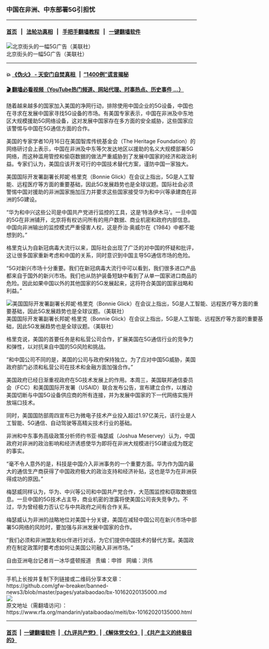 ### 中国在非洲、中东部署5G引担忧
------------------------

#### [首页](https://github.com/gfw-breaker/banned-news3/blob/master/README.md) &nbsp;&nbsp;|&nbsp;&nbsp; [法轮功真相](https://github.com/begood0513/basic/blob/master/README.md)  &nbsp;&nbsp;|&nbsp;&nbsp; [手把手翻墙教程](https://github.com/gfw-breaker/guides/wiki)  &nbsp;&nbsp;|&nbsp;&nbsp; [一键翻墙软件](https://github.com/gfw-breaker/nogfw/blob/master/README.md)  



<div id="headerimg">
 <img alt="北京街头的一幅5G广告（美联社）" src="https://www.rfa.org/mandarin/yataibaodao/meiti/bx-10162020135000.html/bx1016.jpg/image" title="北京街头的一幅5G广告（美联社）"/>
 <div id="headerimgcontents">
  <div id="headerimgcaption">
   <span>
    北京街头的一幅5G广告（美联社）
   </span>
   <!-- zoomattribute -->
  </div>
  <!-- headerimgcaption -->
 </div>
 <!-- headerimagecontents -->
</div>

<hr/>


#### 💥 [《伪火》 - 天安门自焚真相 ](http://158.247.195.190:10000/videos/blog/weihuo.html)&nbsp; |&nbsp; [“1400例”谎言揭秘  ](http://158.247.195.190:10000/videos/blog/jiexi1400.html)

#### [ 🎬  翻墙必看视频（YouTube热门频道、网站代理、时事热点、历史事件 ...）](https://github.com/gfw-breaker/links/blob/master/banned.md)

<div id="storytext">
 <div>
  <div class="slot_header">
  </div>
 </div>
 <p>
  随着越来越多的国家加入美国的净网行动，排除使用中国企业的5G设备，中国也在寻求在发展中国家寻找5G设备的市场。有美国专家表示，中国在非洲及中东地区大规模援助5G网络设备，这对发展中国家存在多方面的安全威胁，这些国家应该警惕与中国在5G通信方面的合作。
 </p>
 <p>
  美国的专家学者10月16日在美国智库传统基金会（The Heritage Foundation）的网络研讨会上表示，中国在非洲及中东等欠发达地区以援助的名义大规模部署5G网络，而这种滥用管控和偷窃数据的做法严重威胁到了发展中国家的经济和政治利益。专家们认为，美国应该开发可行的中国技术替代方案，谨防中国一家独大。
 </p>
 <p>
  美国国际开发署副署长邦妮·格里克（Bonnie Glick）在会议上指出，5G是人工智能、远程医疗等方面的重要基础，因此5G发展趋势也是全球议题。国际社会必须警惕中国对援助的非洲国家施加压力并要求这些国家接受华为和中兴等承建商在非洲的5G建设。
 </p>
 <p>
  “华为和中兴这些公司是中国共产党进行监控的工具，这是‘特洛伊木马’。一旦中国的5G在非洲铺开，北京将有权访问所有的用户数据、商业机密和政府内部信息。中国向非洲输出的监控模式严重侵害人权，这是乔治·奥威尔在《1984》中都不能想到的。”
 </p>
 <p>
  格里克认为自新冠病毒大流行以来，国际社会出现了广泛的对中国的怀疑和批评，这让很多国家重新考虑和中国的关系，同时意识到中国主导5G通信市场的危险。
 </p>
 <p>
  “5G对新兴市场十分重要。我们在新冠病毒大流行中可以看到，我们很多进口产品都来自于国外的新兴市场。我们也从防护装备短缺中看到了从单一国家进口商品的危险。因此如果中国以外的其他国家的5G发展起来，这将符合美国的国家战略和利益。”
 </p>
 <p>
  <div class="image-inline captioned" style="width:680px;">
   <div style="width:680px;">
    <img alt="美国国际开发署副署长邦妮·格里克（Bonnie Glick）在会议上指出，5G是人工智能、远程医疗等方面的重要基础，因此5G发展趋势也是全球议题。（美联社）" src="https://www.rfa.org/mandarin/yataibaodao/meiti/bx-10162020135000.html/bx1016z.jpg" title="美国国际开发署副署长邦妮·格里克（Bonnie Glick）在会议上指出，5G是人工智能、远程医疗等方面的重要基础，因此5G发展趋势也是全球议题。（美联社）"/>
   </div>
   <div class="image-caption">
    <span style="width:680px;">
     美国国际开发署副署长邦妮·格里克（Bonnie Glick）在会议上指出，5G是人工智能、远程医疗等方面的重要基础，因此5G发展趋势也是全球议题。（美联社）
    </span>
    <span class="copyright">
    </span>
   </div>
  </div>
 </p>
 <p>
 </p>
 <p>
  格里克说，美国的首要任务是和私营公司合作，扩展美国在5G通信行业的竞争力和弹性，以对抗来自中国的5G风险和挑战。
 </p>
 <p>
  “和中国公司不同的是，美国的公司与政府保持独立。为了应对中国5G威胁，美国政府部门必须和私营公司在技术和金融方面加强合作。”
 </p>
 <p>
  美国政府已经日渐重视政府在5G技术发展上的作用。本周三，美国联邦通信委员会（FCC）和美国国际开发署（USAID）联合发布公告，宣布建立合作，以推动美国切断与中国5G设备供应商的所有连接，并为发展中国家的下一代网络实施开放端口技术。
 </p>
 <p>
  同时，美国国防部周四宣布已为微电子技术产业投入超过1.97亿美元，该行业是人工智能、5G通信、自动驾驶等高精尖技术行业的基础。
 </p>
 <p>
 </p>
 <p>
 </p>
 <p>
  非洲和中东事务高级政策分析师约书亚·梅瑟威（Joshua Meservey）认为，中国政府对非洲的政治影响和经济诱惑使华为即将在非洲大规模进行5G建设成为既定的事实。
 </p>
 <p>
  “毫不令人意外的是，科技是中国介入非洲事务的一个重要方面。华为作为国内最大的通信生产商获得了中国政府极大的政治支持和经济补贴，这也是华为在非洲获得成功的原因。”
 </p>
 <p>
  梅瑟威同样认为，华为、中兴等公司和中国共产党合作，大范围监控和窃取数据信息。一旦中国的5G技术占主导，商业机密的泄露将使美国公司丧失竞争力。不过，华为曾经极力否认它与中共政府之间有合作关系。
 </p>
 <p>
  梅瑟威认为非洲的战略地位对美国十分关键，美国在减轻中国公司在新兴市场中部署5G网络的风险时，要加强与非洲发展中国家的合作。
 </p>
 <p>
  “我们必须和非洲盟友和伙伴进行对话，为它们提供中国技术的替代方案。美国政府在制定政策时要考虑如何让美国公司融入非洲市场。”
 </p>
 <p>
 </p>
 <p>
  自由亚洲电台记者肖一冰华盛顿报道   责编：申铧   网编：洪伟
 </p>
</div>

<hr/>
手机上长按并复制下列链接或二维码分享本文章：<br/>
https://github.com/gfw-breaker/banned-news3/blob/master/pages/yataibaodao/bx-10162020135000.md <br/>
<a href='https://github.com/gfw-breaker/banned-news3/blob/master/pages/yataibaodao/bx-10162020135000.md'><img src='https://github.com/gfw-breaker/banned-news3/blob/master/pages/yataibaodao/bx-10162020135000.md.png'/></a> <br/>
原文地址（需翻墙访问）：https://www.rfa.org/mandarin/yataibaodao/meiti/bx-10162020135000.html


------------------------
#### [首页](https://github.com/gfw-breaker/banned-news3/blob/master/README.md) &nbsp;|&nbsp; [一键翻墙软件](https://github.com/gfw-breaker/nogfw/blob/master/README.md) &nbsp;| [《九评共产党》](https://github.com/gfw-breaker/9ping.md/blob/master/README.md#九评之一评共产党是什么) | [《解体党文化》](https://github.com/gfw-breaker/jtdwh.md/blob/master/README.md) | [《共产主义的终极目的》](https://github.com/gfw-breaker/gczydzjmd.md/blob/master/README.md)


<img src='http://gfw-breaker.win/banned-news3/pages/yataibaodao/bx-10162020135000.md' width='0px' height='0px'/>